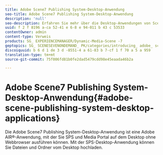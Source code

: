 ```yaml
---
title: Adobe Scene7 Publishing System-Desktop-Anwendung
seo-title: Adobe Scene7 Publishing System-Desktop-Anwendung
description: 'null'
seo-description: Erfahren Sie mehr über die Desktop-Anwendungen von Scene 7 Publishing System.
uuid: f 2 f 8196 a-ca 52-41 e 6-8 e 94-011 b 43 c 53533
contentOwner: admin
content-type: Verweis
products: SG_ EXPERIENCEMANAGER/Dynamic-Media-Scene -7
geptopics: SG_ SCENESEVENONDEMAND_ PK/categories/introducing_ adobe_ scene 7
discoiquuid: b 6 d 1 de 3 d -8551-4 a 61-83 b 7-cf 1 f 70 a 5 a 959
translation-type: tm+mt
source-git-commit: 75f006fd81b0fe2dad5479cdd98e45eaada46b2a

---
```



# Adobe Scene7 Publishing System-Desktop-Anwendung{#adobe-scene-publishing-system-desktop-applications}

Die Adobe Scene7 Publishing System-Desktop-Anwendung ist eine Adobe AIR®-Anwendung, mit der Sie SPS und Media Portal auf dem Desktop ohne Webbrowser ausführen können. Mit der SPS-Desktop-Anwendung können Sie Dateien und Ordner vom Desktop hochladen.
